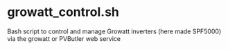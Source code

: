 # growatt_control.sh
Bash script to control and manage Growatt inverters (here made SPF5000) via the growatt or PVButler web service
